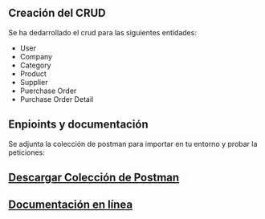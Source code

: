 ## Creación del CRUD
Se ha dedarrollado el crud para las siguientes entidades:

- User
- Company
- Category
- Product
- Supplier
- Puerchase Order
- Purchase Order Detail

## Enpioints y documentación

Se adjunta la colección de postman para importar en tu entorno y probar la peticiones:

## [Descargar Colección de Postman](/docs/Api-REST-Inventory-SaaS.postman_collection.json)
## [Documentación en línea](https://documenter.getpostman.com/view/37602845/2sAXxY3Tuf)
